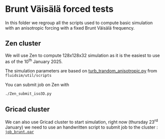 # Brunt Väisälä forced tests
In this folder we regroup all the scripts used to compute basic simulation with an anisotropic forcing with a fixed Brunt Väisälä frequency.


## Zen cluster
We will use Zen to compute 128x128x32 simulation as it is the easiest to use as of the 10<sup>th</sup> January 2025. 

The simulation parameters are based on [turb_trandom_anisotropic.py](https://foss.heptapod.net/fluiddyn/fluidsim/-/blob/branch/default/fluidsim/util/scripts/turb_trandom_anisotropic.py) from `fluidsim/util/scripts`

You can submit job on Zen with
```sh
./Zen_submit_iso3D.py
```

## Gricad cluster
We can also use Gricad cluster to start simulation, right now (thursday 23<sup>rd</sup> January) we need to use an handwritten script to submit job to the cluster : [`job_brunt.oar`](./job_brunt.oar)

